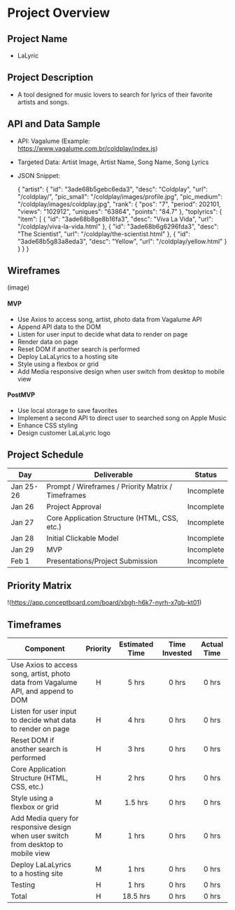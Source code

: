 # Project Overview

## Project Name

- LaLyric


## Project Description

- A tool designed for music lovers to search for lyrics of their favorite artists and songs.


## API and Data Sample
- API: Vagalume (Example: https://www.vagalume.com.br/coldplay/index.js)
- Targeted Data: Artist Image, Artist Name, Song Name, Song Lyrics
- JSON Snippet:

  {
    "artist": {
        "id": "3ade68b5gebc6eda3",
        "desc": "Coldplay",
        "url": "/coldplay/",
        "pic_small": "/coldplay/images/profile.jpg",
        "pic_medium": "/coldplay/images/coldplay.jpg",
        "rank": {
            "pos": "7",
            "period": 202101,
            "views": "102912",
            "uniques": "63864",
            "points": "84.7"
        },
    "toplyrics": {
            "item": [
                {
                    "id": "3ade68b8ge8b16fa3",
                    "desc": "Viva La Vida",
                    "url": "/coldplay/viva-la-vida.html"
                },
                {
                    "id": "3ade68b6g6296fda3",
                    "desc": "The Scientist",
                    "url": "/coldplay/the-scientist.html"
                },
                {
                    "id": "3ade68b5g83a8eda3",
                    "desc": "Yellow",
                    "url": "/coldplay/yellow.html"
              }
          }
      }
  }


## Wireframes

(image)



#### MVP 

- Use Axios to access song, artist, photo data from Vagalume API
- Append API data to the DOM
- Listen for user input to decide what data to render on page
- Render data on page
- Reset DOM if another search is performed
- Deploy LaLaLyrics to a hosting site
- Style using a flexbox or grid
- Add Media responsive design when user switch from desktop to mobile view


#### PostMVP  

- Use local storage to save favorites
- Implement a second API to direct user to searched song on Apple Music
- Enhance CSS styling
- Design customer LaLaLyric logo

## Project Schedule

|  Day | Deliverable | Status
|---|---| ---|
|Jan 25-26| Prompt / Wireframes / Priority Matrix / Timeframes | Incomplete
|Jan 26| Project Approval | Incomplete
|Jan 27| Core Application Structure (HTML, CSS, etc.) | Incomplete
|Jan 28| Initial Clickable Model  | Incomplete
|Jan 29| MVP | Incomplete
|Feb 1| Presentations/Project Submission | Incomplete

## Priority Matrix

!(https://app.conceptboard.com/board/xbgh-h6k7-nyrh-x7qb-kt01)



## Timeframes

| Component | Priority | Estimated Time | Time Invested | Actual Time |
| --- | :---: |  :---: | :---: | :---: |
| Use Axios to access song, artist, photo data from Vagalume API, and append to DOM | H | 5 hrs| 0 hrs | 0 hrs |
| Listen for user input to decide what data to render on page | H | 4 hrs| 0 hrs | 0 hrs |
| Reset DOM if another search is performed | H | 3 hrs| 0 hrs | 0 hrs |
| Core Application Structure (HTML, CSS, etc.) | H | 2 hrs| 0 hrs | 0 hrs |
| Style using a flexbox or grid | M | 1.5 hrs| 0 hrs | 0 hrs |
| Add Media query for responsive design when user switch from desktop to mobile view | M | 1 hrs| 0 hrs | 0 hrs |
| Deploy LaLaLyrics to a hosting site | M | 1 hrs| 0 hrs | 0 hrs |
| Testing | H | 1 hrs| 0 hrs | 0 hrs |
| Total | H | 18.5 hrs| 0 hrs | 0 hrs |
